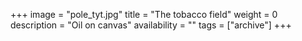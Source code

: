 +++
image = "pole_tyt.jpg"
title = "The tobacco field"
weight = 0
description = "Oil on canvas"
availability = ""
tags = ["archive"]
+++
